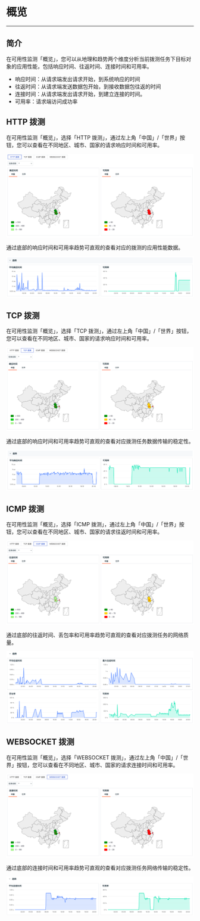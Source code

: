 # 概览
---

## 简介

在可用性监测「概览」，您可以从地理和趋势两个维度分析当前拨测任务下目标对象的应用性能，包括响应时间、往返时间、连接时间和可用率。

- 响应时间：从请求端发出请求开始，到系统响应的时间
- 往返时间：从请求端发送数据包开始，到接收数据包往返的时间
- 连接时间：从请求端发出请求开始，到建立连接的时间。
- 可用率：请求端访问成功率

## HTTP 拨测

在可用性监测「概览」，选择「HTTP 拨测」，通过左上角「中国」/「世界」按钮，您可以查看在不同地区、城市、国家的请求响应时间和可用率。

![](img/4.dailtesting_http_3.1.png)

通过底部的响应时间和可用率趋势可直观的查看对应的拨测的应用性能数据。

![](img/4.dailtesting_http_2.1.png)

## TCP 拨测

在可用性监测「概览」，选择「TCP 拨测」，通过左上角「中国」/「世界」按钮，您可以查看在不同地区、城市、国家的请求响应时间和可用率。

![](img/4.dailtesting_http_4.1.png)

通过底部的响应时间和可用率趋势可直观的查看对应拨测任务数据传输的稳定性。

![](img/4.dailtesting_http_5.1.png)

## ICMP 拨测

在可用性监测「概览」，选择「ICMP 拨测」，通过左上角「中国」/「世界」按钮，您可以查看在不同地区、城市、国家的请求往返时间和可用率。

![](img/4.dailtesting_http_6.1.png)

通过底部的往返时间、丢包率和可用率趋势可直观的查看对应拨测任务的网络质量。

![](img/4.dailtesting_http_7.png)

## WEBSOCKET 拨测

在可用性监测「概览」，选择「WEBSOCKET 拨测」，通过左上角「中国」/「世界」按钮，您可以查看在不同地区、城市、国家的请求连接时间和可用率。

![](img/4.dailtesting_http_8.png)

通过底部的连接时间和可用率趋势可直观的查看对应拨测任务网络传输的稳定性。

![](img/4.dailtesting_http_9.png)


